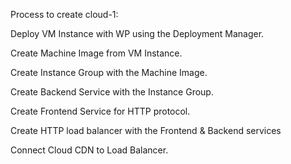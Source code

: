 Process to create cloud-1:

Deploy VM Instance with WP using the Deployment Manager.

Create Machine Image from VM Instance.

Create Instance Group with the Machine Image.

Create Backend Service with the Instance Group.

Create Frontend Service for HTTP protocol.

Create HTTP load balancer with the Frontend & Backend services

Connect Cloud CDN to Load Balancer.
